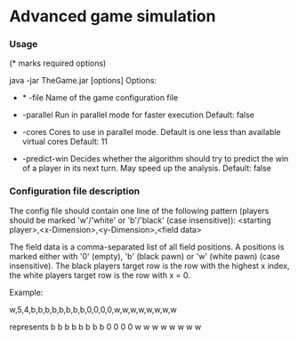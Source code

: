 # Advanced game simulation

### Usage
(\* marks required options)

java -jar TheGame.jar [options]
  Options:
  + \* -file
      Name of the game configuration file
      
  +   -parallel
      Run in parallel mode for faster execution
      Default: false
      
  +   -cores
      Cores to use in parallel mode. Default is one less than available 
      virtual cores
      Default: 11
      
  +   -predict-win
      Decides whether the algorithm should try to predict the win of a player 
      in its next turn. May speed up the analysis.
      Default: false
      

### Configuration file description

The config file should contain one line of the following pattern (players should be marked 'w'/'white' or 
'b'/'black' (case insensitive)):
\<starting player\>,\<x-Dimension\>,\<y-Dimension\>,\<field data\>

The field data is a comma-separated list of all field positions. A positions is marked either with '0' (empty), 
'b' (black pawn) or 'w' (white pawn) (case insensitive). The black players target row is the row with the highest x index,
the white players target row is the row with x = 0.


Example:

w,5,4,b,b,b,b,b,b,b,b,0,0,0,0,w,w,w,w,w,w,w,w

represents
b b b b
b b b b
0 0 0 0
w w w w
w w w w
